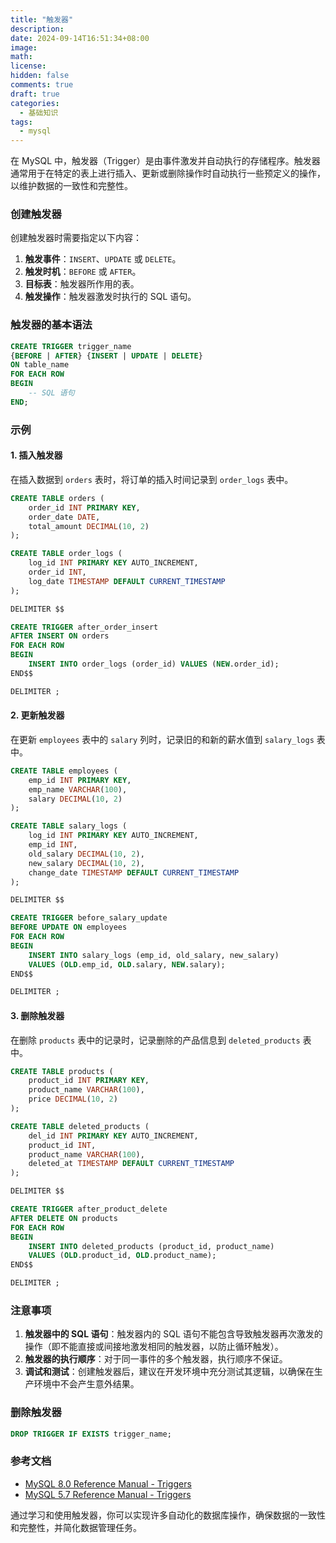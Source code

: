 ```yaml
---
title: "触发器"
description: 
date: 2024-09-14T16:51:34+08:00
image: 
math: 
license: 
hidden: false
comments: true
draft: true
categories:
  - 基础知识
tags:
  - mysql
---
```

在 MySQL 中，触发器（Trigger）是由事件激发并自动执行的存储程序。触发器通常用于在特定的表上进行插入、更新或删除操作时自动执行一些预定义的操作，以维护数据的一致性和完整性。

### 创建触发器

创建触发器时需要指定以下内容：
1. **触发事件**：`INSERT`、`UPDATE` 或 `DELETE`。
2. **触发时机**：`BEFORE` 或 `AFTER`。
3. **目标表**：触发器所作用的表。
4. **触发操作**：触发器激发时执行的 SQL 语句。

### 触发器的基本语法

```sql
CREATE TRIGGER trigger_name
{BEFORE | AFTER} {INSERT | UPDATE | DELETE}
ON table_name
FOR EACH ROW
BEGIN
    -- SQL 语句
END;
```

### 示例

#### 1. 插入触发器
在插入数据到 `orders` 表时，将订单的插入时间记录到 `order_logs` 表中。

```sql
CREATE TABLE orders (
    order_id INT PRIMARY KEY,
    order_date DATE,
    total_amount DECIMAL(10, 2)
);

CREATE TABLE order_logs (
    log_id INT PRIMARY KEY AUTO_INCREMENT,
    order_id INT,
    log_date TIMESTAMP DEFAULT CURRENT_TIMESTAMP
);

DELIMITER $$

CREATE TRIGGER after_order_insert
AFTER INSERT ON orders
FOR EACH ROW
BEGIN
    INSERT INTO order_logs (order_id) VALUES (NEW.order_id);
END$$

DELIMITER ;
```

#### 2. 更新触发器
在更新 `employees` 表中的 `salary` 列时，记录旧的和新的薪水值到 `salary_logs` 表中。

```sql
CREATE TABLE employees (
    emp_id INT PRIMARY KEY,
    emp_name VARCHAR(100),
    salary DECIMAL(10, 2)
);

CREATE TABLE salary_logs (
    log_id INT PRIMARY KEY AUTO_INCREMENT,
    emp_id INT,
    old_salary DECIMAL(10, 2),
    new_salary DECIMAL(10, 2),
    change_date TIMESTAMP DEFAULT CURRENT_TIMESTAMP
);

DELIMITER $$

CREATE TRIGGER before_salary_update
BEFORE UPDATE ON employees
FOR EACH ROW
BEGIN
    INSERT INTO salary_logs (emp_id, old_salary, new_salary)
    VALUES (OLD.emp_id, OLD.salary, NEW.salary);
END$$

DELIMITER ;
```

#### 3. 删除触发器
在删除 `products` 表中的记录时，记录删除的产品信息到 `deleted_products` 表中。

```sql
CREATE TABLE products (
    product_id INT PRIMARY KEY,
    product_name VARCHAR(100),
    price DECIMAL(10, 2)
);

CREATE TABLE deleted_products (
    del_id INT PRIMARY KEY AUTO_INCREMENT,
    product_id INT,
    product_name VARCHAR(100),
    deleted_at TIMESTAMP DEFAULT CURRENT_TIMESTAMP
);

DELIMITER $$

CREATE TRIGGER after_product_delete
AFTER DELETE ON products
FOR EACH ROW
BEGIN
    INSERT INTO deleted_products (product_id, product_name)
    VALUES (OLD.product_id, OLD.product_name);
END$$

DELIMITER ;
```

### 注意事项

1. **触发器中的 SQL 语句**：触发器内的 SQL 语句不能包含导致触发器再次激发的操作（即不能直接或间接地激发相同的触发器，以防止循环触发）。
2. **触发器的执行顺序**：对于同一事件的多个触发器，执行顺序不保证。
3. **调试和测试**：创建触发器后，建议在开发环境中充分测试其逻辑，以确保在生产环境中不会产生意外结果。

### 删除触发器

```sql
DROP TRIGGER IF EXISTS trigger_name;
```

### 参考文档
- [MySQL 8.0 Reference Manual - Triggers](https://dev.mysql.com/doc/refman/8.0/en/triggers.html)
- [MySQL 5.7 Reference Manual - Triggers](https://dev.mysql.com/doc/refman/5.7/en/triggers.html)

通过学习和使用触发器，你可以实现许多自动化的数据库操作，确保数据的一致性和完整性，并简化数据管理任务。